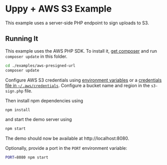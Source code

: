 # Uppy + AWS S3 Example

This example uses a server-side PHP endpoint to sign uploads to S3.

## Running It

This example uses the AWS PHP SDK.
To install it, [get composer](https://getcomposer.org) and run `composer update` in this folder.

```bash
cd ./examples/aws-presigned-url
composer update
```

Configure AWS S3 credentials using [environment variables](https://docs.aws.amazon.com/aws-sdk-php/v3/guide/guide/credentials.html#environment-credentials) or a [credentials file in `~/.aws/credentials`](https://docs.aws.amazon.com/aws-sdk-php/v3/guide/guide/credentials.html#credential-profiles).
Configure a bucket name and region in the `s3-sign.php` file.

Then install npm dependencies using

```bash
npm install
```

and start the demo server using

```bash
npm start
```

The demo should now be available at http://localhost:8080.

Optionally, provide a port in the `PORT` environment variable:

```bash
PORT=8080 npm start
```
